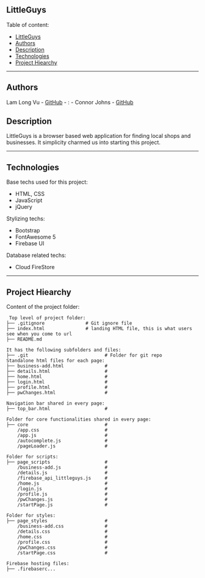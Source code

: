 ## LittleGuys

Table of content:
- [LittleGuys](#littleguys)
- [Authors](#authors)
- [Description](#description)
- [Technologies](#technologies)
- [Project Hiearchy](#project-hiearchy)

***

## Authors
Lam Long Vu - [GitHub](https://github.com/longvulam "It's not much please don't judge.") - : - Connor Johns - [GitHub](https://github.com/apocalypticcow)

## Description
LittleGuys is a browser based web application for finding local shops and businesses. It simplicity charmed us into starting this project.

***

## Technologies
Base techs used for this project:
* HTML, CSS
* JavaScript
* jQuery

Stylizing techs:
* Bootstrap
* FontAwesome 5
* Firebase UI

Database related techs:
* Cloud FireStore

***

## Project Hiearchy
Content of the project folder:

```
 Top level of project folder: 
├── .gitignore               # Git ignore file
├── index.html               # landing HTML file, this is what users see when you come to url
├── README.md

It has the following subfolders and files:
├── .git                            # Folder for git repo
Standalone html files for each page:
├── business-add.html               # 
├── details.html                    # 
├── home.html                       # 
├── login.html                      # 
├── profile.html                    # 
├── pwChanges.html                  # 

Navigation bar shared in every page:
├── top_bar.html                    # 

Folder for core functionalities shared in every page:
├── core                            # 
    /app.css                        # 
    /app.js                         # 
    /autocomplete.js                # 
    /pageLoader.js                  # 

Folder for scripts:
├── page_scripts                    # 
    /business-add.js                # 
    /details.js                     # 
    /firebase_api_littleguys.js     # 
    /home.js                        # 
    /login.js                       # 
    /profile.js                     # 
    /pwChanges.js                   # 
    /startPage.js                   # 

Folder for styles:
├── page_styles                     # 
    /business-add.css               # 
    /details.css                    # 
    /home.css                       # 
    /profile.css                    # 
    /pwChanges.css                  # 
    /startPage.css                  # 

Firebase hosting files: 
├── .firebaserc...

```

